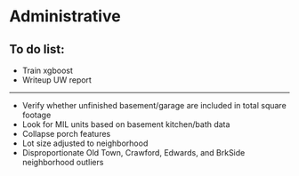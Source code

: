 # Administrative

## To do list:
* Train xgboost
* Writeup UW report
---------
* Verify whether unfinished basement/garage are included in total square footage
* Look for MIL units based on basement kitchen/bath data
* Collapse porch features
* Lot size adjusted to neighborhood
* Disproportionate Old Town, Crawford, Edwards, and BrkSide neighborhood outliers
